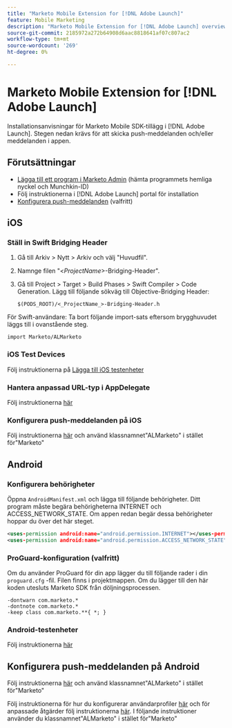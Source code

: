 ```yaml
---
title: "Marketo Mobile Extension for [!DNL Adobe Launch]"
feature: Mobile Marketing
description: "Marketo Mobile Extension for [!DNL Adobe Launch] overview"
source-git-commit: 2185972a272b64908d6aac8818641af07c807ac2
workflow-type: tm+mt
source-wordcount: '269'
ht-degree: 0%

---
```



# Marketo Mobile Extension for [!DNL Adobe Launch]

Installationsanvisningar för Marketo Mobile SDK-tillägg i [!DNL Adobe Launch]. Stegen nedan krävs för att skicka push-meddelanden och/eller meddelanden i appen.

## Förutsättningar

- [Lägga till ett program i Marketo Admin](https://experienceleague.adobe.com/en/docs/marketo/using/product-docs/mobile-marketing/admin/add-a-mobile-app) (hämta programmets hemliga nyckel och Munchkin-ID)
- Följ instruktionerna i [!DNL Adobe Launch] portal för installation
- [Konfigurera push-meddelanden](push-notifications.md) (valfritt)

## iOS

### Ställ in Swift Bridging Header

1. Gå till Arkiv > Nytt > Arkiv och välj &quot;Huvudfil&quot;.
1. Namnge filen &quot;&lt;_ProjectName_>-Bridging-Header&quot;.
1. Gå till Project > Target > Build Phases > Swift Compiler > Code Generation. Lägg till följande sökväg till Objective-Bridging Header:

   `$(PODS_ROOT)/<_ProjectName_>-Bridging-Header.h`

För Swift-användare: Ta bort följande import-sats eftersom brygghuvudet läggs till i ovanstående steg.

`import Marketo/ALMarketo`

### iOS Test Devices

Följ instruktionerna på [Lägga till iOS testenheter](installation.md#ios_test_devices)

### Hantera anpassad URL-typ i AppDelegate

Följ instruktionerna [här](installation.md#ios_test_devices)

### Konfigurera push-meddelanden på iOS

Följ instruktionerna [här](push-notifications.md) och använd klassnamnet&quot;ALMarketo&quot; i stället för&quot;Marketo&quot;

## Android

### Konfigurera behörigheter

Öppna `AndroidManifest.xml` och lägga till följande behörigheter. Ditt program måste begära behörigheterna INTERNET och ACCESS_NETWORK_STATE. Om appen redan begär dessa behörigheter hoppar du över det här steget.

```xml
<uses‐permission android:name="android.permission.INTERNET"></uses‐permission>
<uses‐permission android:name="android.permission.ACCESS_NETWORK_STATE"></uses‐permission>
```

### ProGuard-konfiguration (valfritt)

Om du använder ProGuard för din app lägger du till följande rader i din `proguard.cfg` -fil. Filen finns i projektmappen. Om du lägger till den här koden utesluts Marketo SDK från döljningsprocessen.

```
-dontwarn com.marketo.*
-dontnote com.marketo.*
-keep class com.marketo.**{ *; }
```

### Android-testenheter

Följ instruktionerna [här](installation.md#android_test_devices)

## Konfigurera push-meddelanden på Android

Följ instruktionerna [här](installation.md#android_firebase_cloud_messaging_support) och använd klassnamnet&quot;ALMarketo&quot; i stället för&quot;Marketo&quot;

Följ instruktionerna för hur du konfigurerar användarprofiler [här](user-profiles.md) och för anpassade åtgärder följ instruktionerna [här](custom-actions.md#android_custom_action). I följande instruktioner använder du klassnamnet&quot;ALMarketo&quot; i stället för&quot;Marketo&quot;

